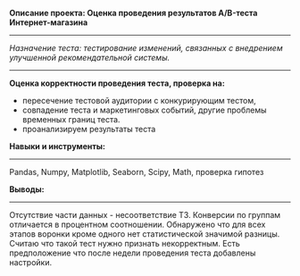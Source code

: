 __Описание проекта: Оценка проведения  результатов A/B-теста Интернет-магазина__
_____

_Назначение теста: тестирование изменений, связанных с внедрением улучшенной рекомендательной системы._
_____

__Оценка корректности проведения теста, проверка на:__
- пересечение тестовой аудитории с конкурирующим тестом,
- совпадение теста и маркетинговых событий, другие проблемы временных границ теста.
- проанализируем результаты теста


**Навыки и инструменты:**
_____
Pandas, Numpy, Matplotlib, Seaborn, Scipy,  Math, проверка гипотез

**Выводы:**
_____
Отсутствие части данных - несоответствие  ТЗ.
Конверсии по группам отличается в процентном соотношении. 
Обнаружено что для всех этапов воронки кроме  одного нет статистической значимой разницы.  
Считаю что такой тест нужно признать некорректным. 
Есть предположение что после недели проведения теста добавлены настройки.



